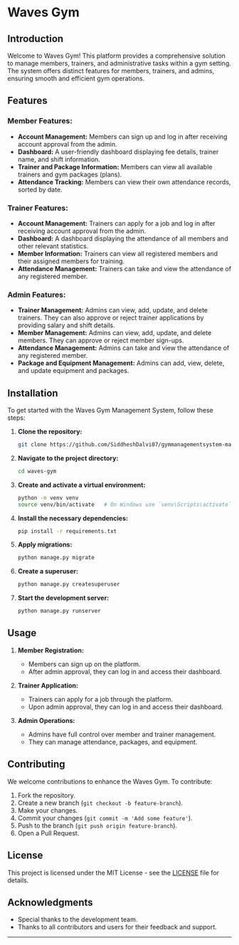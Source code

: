 # Waves Gym

## Introduction

Welcome to Waves Gym! This platform provides a comprehensive solution to manage members, trainers, and administrative tasks within a gym setting. The system offers distinct features for members, trainers, and admins, ensuring smooth and efficient gym operations.

## Features

### Member Features:
- **Account Management:** Members can sign up and log in after receiving account approval from the admin.
- **Dashboard:** A user-friendly dashboard displaying fee details, trainer name, and shift information.
- **Trainer and Package Information:** Members can view all available trainers and gym packages (plans).
- **Attendance Tracking:** Members can view their own attendance records, sorted by date.

### Trainer Features:
- **Account Management:** Trainers can apply for a job and log in after receiving account approval from the admin.
- **Dashboard:** A dashboard displaying the attendance of all members and other relevant statistics.
- **Member Information:** Trainers can view all registered members and their assigned members for training.
- **Attendance Management:** Trainers can take and view the attendance of any registered member.

### Admin Features:
- **Trainer Management:** Admins can view, add, update, and delete trainers. They can also approve or reject trainer applications by providing salary and shift details.
- **Member Management:** Admins can view, add, update, and delete members. They can approve or reject member sign-ups.
- **Attendance Management:** Admins can take and view the attendance of any registered member.
- **Package and Equipment Management:** Admins can add, view, delete, and update equipment and packages.

## Installation

To get started with the Waves Gym Management System, follow these steps:

1. **Clone the repository:**
   ```bash
   git clone https://github.com/SiddheshDalvi07/gymmanagementsystem-master
   ```

2. **Navigate to the project directory:**
   ```bash
   cd waves-gym
   ```

3. **Create and activate a virtual environment:**
   ```bash
   python -m venv venv
   source venv/bin/activate   # On Windows use `venv\Scripts\activate`
   ```

4. **Install the necessary dependencies:**
   ```bash
   pip install -r requirements.txt
   ```

5. **Apply migrations:**
   ```bash
   python manage.py migrate
   ```

6. **Create a superuser:**
   ```bash
   python manage.py createsuperuser
   ```

7. **Start the development server:**
   ```bash
   python manage.py runserver
   ```

## Usage

1. **Member Registration:**
   - Members can sign up on the platform.
   - After admin approval, they can log in and access their dashboard.

2. **Trainer Application:**
   - Trainers can apply for a job through the platform.
   - Upon admin approval, they can log in and access their dashboard.

3. **Admin Operations:**
   - Admins have full control over member and trainer management.
   - They can manage attendance, packages, and equipment.

## Contributing

We welcome contributions to enhance the Waves Gym. To contribute:

1. Fork the repository.
2. Create a new branch (`git checkout -b feature-branch`).
3. Make your changes.
4. Commit your changes (`git commit -m 'Add some feature'`).
5. Push to the branch (`git push origin feature-branch`).
6. Open a Pull Request.

## License

This project is licensed under the MIT License - see the [LICENSE](LICENSE) file for details.

## Acknowledgments

- Special thanks to the development team.
- Thanks to all contributors and users for their feedback and support.

---
